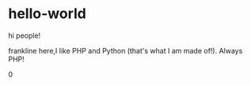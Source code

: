 # hello-world
hi people!


frankline here,I like PHP and Python (that's what I am made of!).
Always PHP!













0
